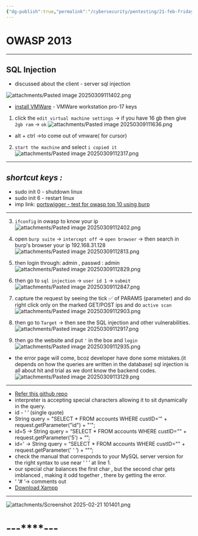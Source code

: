 ```yaml
---
{"dg-publish":true,"permalink":"/cybersecurity/pentesting/21-feb-friday/owasp-2013/"}
---
```


# **OWASP 2013**
---
## SQL Injection

- discussed about the client - server sql injection

![attachments/Pasted image 20250309111402.png](/img/user/Cybersecurity/Pentesting/21%20Feb%20(Friday)/attachments/Pasted%20image%2020250309111402.png)
- [install VMWare](https://drive.google.com/file/d/1xGhrFlydALfwAWNPK3JIPK7Ha6hubcak/view?usp=sharing) - VMWare workstation pro-17 keys

1. click the `edit virtual machine settings` -> if you have 16 gb then give `2gb ram` -> `ok`
![attachments/Pasted image 20250309111636.png](/img/user/Cybersecurity/Pentesting/21%20Feb%20(Friday)/attachments/Pasted%20image%2020250309111636.png)
 - alt + ctrl ->to come out of vmware( for cursor)
 2. `start the machine` and select `i copied it`
 ![attachments/Pasted image 20250309112317.png](/img/user/Cybersecurity/Pentesting/21%20Feb%20(Friday)/attachments/Pasted%20image%2020250309112317.png)
 ---
 ##  *shortcut keys :*
- sudo init 0 - shutdown linux
- sudo init 6 - restart linux
- imp link: [portswigger - test for owasp top 10 using burp](https://portswigger.net/support/using-burp-to-testfor-the-owasp-top-ten)
---

 3.  `ifconfig` in owasp to know your ip
 ![attachments/Pasted image 20250309112402.png](/img/user/Cybersecurity/Pentesting/21%20Feb%20(Friday)/attachments/Pasted%20image%2020250309112402.png)
 
 4. open `burp suite` -> `intercept off` -> `open browser` -> then search in burp's browser your ip 192.168.31.128
![attachments/Pasted image 20250309112813.png](/img/user/Cybersecurity/Pentesting/21%20Feb%20(Friday)/attachments/Pasted%20image%2020250309112813.png)

 5. then login through: admin , passwd : admin
![attachments/Pasted image 20250309112829.png](/img/user/Cybersecurity/Pentesting/21%20Feb%20(Friday)/attachments/Pasted%20image%2020250309112829.png)

 6. then go to `sql injection` -> `user id 1` -> `submit`
![attachments/Pasted image 20250309112847.png](/img/user/Cybersecurity/Pentesting/21%20Feb%20(Friday)/attachments/Pasted%20image%2020250309112847.png)

 7. capture the request by seeing the tick ✅ of PARAMS (parameter) and do right click only on the marked GET/POST ips and do `active scan`
![attachments/Pasted image 20250309112903.png](/img/user/Cybersecurity/Pentesting/21%20Feb%20(Friday)/attachments/Pasted%20image%2020250309112903.png)

 8. then go to `Target` -> then see the SQL injection and other vulnerabilities.
![attachments/Pasted image 20250309112917.png](/img/user/Cybersecurity/Pentesting/21%20Feb%20(Friday)/attachments/Pasted%20image%2020250309112917.png)

 9. then go the website and put `'` in the box and `login`
![attachments/Pasted image 20250309112935.png](/img/user/Cybersecurity/Pentesting/21%20Feb%20(Friday)/attachments/Pasted%20image%2020250309112935.png)
- the error page will come, bcoz developer have done some mistakes.(it depends on how the queries are written in the database) sql injection is all about hit and trial as we dont know the backend codes.
![attachments/Pasted image 20250309113129.png](/img/user/Cybersecurity/Pentesting/21%20Feb%20(Friday)/attachments/Pasted%20image%2020250309113129.png)

---

- [Refer this github repo](https://github.com/swisskyrepo/PayloadsAllTheThings)
- interpreter is accepting special characters allowing it to sit dynamically in the query.
- id - ‘ ’ (single quote)
- String query = "SELECT * FROM accounts WHERE custID='" + request.getParameter("id") + "'";
- id=5 -> String query = “SELECT * FROM accounts WHERE custID="" + request.getParameter('5') + “”;
- id=' -> String query = “SELECT * FROM accounts WHERE custID="" + request.getParameter(' ‘ ’) + “"”;
- check the manual that corresponds to your MySQL server version for the right syntax to use near ‘ ‘ ’ at line 1.
- our special char balances the first char , but the second char gets imblanced , making it odd together , there by getting the error.
- ‘ '# ’-> comments out
- [Download Xampp](https://www.apachefriends.org/download.html)

---

![attachments/Screenshot 2025-02-21 101401.png](/img/user/Cybersecurity/Pentesting/attachments/Screenshot%202025-02-21%20101401.png)


#                                    ---****---

